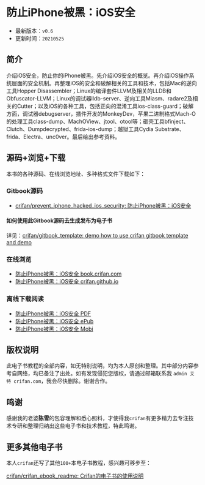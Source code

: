 # 防止iPhone被黑：iOS安全

* 最新版本：`v0.6`
* 更新时间：`20210525`

## 简介

介绍iOS安全，防止你的iPhone被黑。先介绍iOS安全的概览。再介绍iOS操作系统层面的安全机制。再整理iOS的安全和破解相关的工具和技术，包括Mac的逆向工具Hopper Disassembler；Linux的编译套件LLVM及相关的LLDB和Obfuscator-LLVM；Linux的调试器lldb-server、逆向工具Miasm、radare2及相关的Cutter；以及iOS的各种工具，包括正向的混淆工具ios-class-guard；破解方面，调试器debugserver，插件开发的MonkeyDev，苹果二进制格式Mach-O的处理工具class-dump、MachOView、jtool、otool等；砸壳工具bfinject、Clutch、Dumpdecrypted、frida-ios-dump；越狱工具Cydia Substrate、frida、Electra、unc0ver。最后给出参考资料。

## 源码+浏览+下载

本书的各种源码、在线浏览地址、多种格式文件下载如下：

### Gitbook源码

* [crifan/prevent_iphone_hacked_ios_security: 防止iPhone被黑：iOS安全](https://github.com/crifan/prevent_iphone_hacked_ios_security)

#### 如何使用此Gitbook源码去生成发布为电子书

详见：[crifan/gitbook_template: demo how to use crifan gitbook template and demo](https://github.com/crifan/gitbook_template)

### 在线浏览

* [防止iPhone被黑：iOS安全 book.crifan.com](http://book.crifan.com/books/prevent_iphone_hacked_ios_security/website)
* [防止iPhone被黑：iOS安全 crifan.github.io](https://crifan.github.io/prevent_iphone_hacked_ios_security/website)

### 离线下载阅读

* [防止iPhone被黑：iOS安全 PDF](http://book.crifan.com/books/prevent_iphone_hacked_ios_security/pdf/prevent_iphone_hacked_ios_security.pdf)
* [防止iPhone被黑：iOS安全 ePub](http://book.crifan.com/books/prevent_iphone_hacked_ios_security/epub/prevent_iphone_hacked_ios_security.epub)
* [防止iPhone被黑：iOS安全 Mobi](http://book.crifan.com/books/prevent_iphone_hacked_ios_security/mobi/prevent_iphone_hacked_ios_security.mobi)

## 版权说明

此电子书教程的全部内容，如无特别说明，均为本人原创和整理。其中部分内容参考自网络，均已备注了出处。如有发现侵犯您版权，请通过邮箱联系我 `admin 艾特 crifan.com`，我会尽快删除。谢谢合作。

## 鸣谢

感谢我的老婆**陈雪**的包容理解和悉心照料，才使得我`crifan`有更多精力去专注技术专研和整理归纳出这些电子书和技术教程，特此鸣谢。

## 更多其他电子书

本人`crifan`还写了其他`100+`本电子书教程，感兴趣可移步至：

[crifan/crifan_ebook_readme: Crifan的电子书的使用说明](https://github.com/crifan/crifan_ebook_readme)
